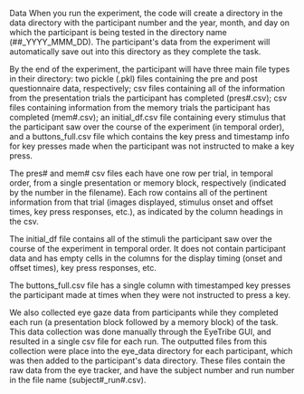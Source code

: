 Data When you run the experiment, the code will create a directory in the data directory with the participant number and the year, month, and day on which the participant is being tested in the directory name (##_YYYY_MMM_DD). The participant's data from the experiment will automatically save out into this directory as they complete the task. 

By the end of the experiment, the participant will have three main file types in their directory: two pickle (.pkl) files containing the pre and post questionnaire data, respectively; csv files containing all of the information from the presentation trials the participant has completed (pres#.csv); csv files containing information from the memory trials the participant has completed (mem#.csv); an initial_df.csv file containing every stimulus that the participant saw over the course of the experiment (in temporal order), and a buttons_full.csv file which contains the key press and timestamp info for key presses made when the participant was not instructed to make a key press. 

The pres# and mem# csv files each have one row per trial, in temporal order, from a single presentation or memory block, respectively (indicated by the number in the filename). Each row contains all of the pertinent information from that trial (images displayed, stimulus onset and offset times, key press responses, etc.), as indicated by the column headings in the csv. 

The initial_df file contains all of the stimuli the participant saw over the course of the experiment in temporal order. It does not contain participant data and has empty cells in the columns for the display timing (onset and offset times), key press responses, etc. 

The buttons_full.csv file has a single column with timestamped key presses the participant made at times when they were not instructed to press a key. 

We also collected eye gaze data from participants while they completed each run (a presentation block followed by a memory block) of the task. This data collection was done manually through the EyeTribe GUI, and resulted in a single csv file for each run. The outputted files from this collection were place into the eye_data directory for each participant, which was then added to the participant's data directory. These files contain the raw data from the eye tracker, and have the subject number and run number in the file name (subject#_run#.csv).
